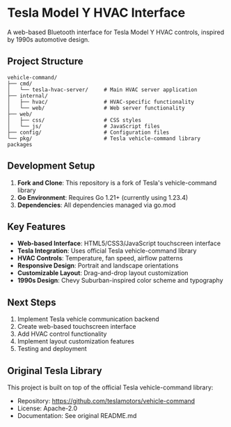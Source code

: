 # Tesla Model Y HVAC Interface

A web-based Bluetooth interface for Tesla Model Y HVAC controls, inspired by 1990s automotive design.

## Project Structure

```
vehicle-command/
├── cmd/
│   └── tesla-hvac-server/     # Main HVAC server application
├── internal/
│   ├── hvac/                  # HVAC-specific functionality
│   └── web/                   # Web server functionality
├── web/
│   ├── css/                   # CSS styles
│   └── js/                    # JavaScript files
├── config/                    # Configuration files
└── pkg/                       # Tesla vehicle-command library packages
```

## Development Setup

1. **Fork and Clone**: This repository is a fork of Tesla's vehicle-command library
2. **Go Environment**: Requires Go 1.21+ (currently using 1.23.4)
3. **Dependencies**: All dependencies managed via go.mod

## Key Features

- **Web-based Interface**: HTML5/CSS3/JavaScript touchscreen interface
- **Tesla Integration**: Uses official Tesla vehicle-command library
- **HVAC Controls**: Temperature, fan speed, airflow patterns
- **Responsive Design**: Portrait and landscape orientations
- **Customizable Layout**: Drag-and-drop layout customization
- **1990s Design**: Chevy Suburban-inspired color scheme and typography

## Next Steps

1. Implement Tesla vehicle communication backend
2. Create web-based touchscreen interface
3. Add HVAC control functionality
4. Implement layout customization features
5. Testing and deployment

## Original Tesla Library

This project is built on top of the official Tesla vehicle-command library:
- Repository: https://github.com/teslamotors/vehicle-command
- License: Apache-2.0
- Documentation: See original README.md
